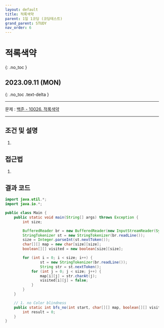 ```yaml
---
layout: default
title: 적록색약
parent: 1일 1코딩 (코딩테스트)
grand_parent: STUDY
nav_order: 6
---
```


# 적록색약
{: .no_toc }

## 2023.09.11 (MON)
{: .no_toc .text-delta }

---

문제 : [백준 - 10026. 적록색약](https://www.acmicpc.net/problem/10026)

---

## 조건 및 설명
1. 

## 접근법
1. 

## 결과 코드

```java
import java.util.*;
import java.io.*;

public class Main {
    public static void main(String[] args) throws Exception {
        int size;

        BufferedReader br = new BufferedReader(new InputStreamReader(System.in));
        StringTokenizer st = new StringTokenizer(br.readLine());
        size = Integer.parseInt(st.nextToken());
        char[][] map = new char[size][size];
        boolean[][] visited = new boolean[size][size];

        for (int i = 0; i < size; i++) {
                st = new StringTokenizer(br.readLine());
                String str = st.nextToken();
            for (int j = 0; j < size; j++) {
                map[i][j] = str.charAt(j);
                visited[i][j] = false;
            }
        }
    }

    // 1. no Color blindness
    public static int bfs_no(int start, char[][] map, boolean[][] visited) {
        int result = 0;
    }
}
```
